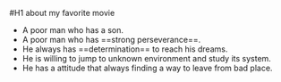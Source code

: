 #H1 about my favorite movie

- A poor man who has a son.
- A poor man who has ==strong perseverance==.
- He always has ==determination== to reach his dreams.
- He is willing to jump to unknown environment and study its system.
- He has a attitude that always finding a way to leave from bad place.
